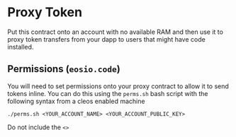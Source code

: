 # Proxy Token

Put this contract onto an account with no available RAM and then use it to proxy token transfers from your 
dapp to users that might have code installed.


## Permissions (`eosio.code`)

You will need to set permissions onto your proxy contract to allow it to send tokens inline.
You can do this using the `perms.sh` bash script with the following syntax from a cleos enabled machine

`./perms.sh <YOUR_ACCOUNT_NAME> <YOUR_ACCOUNT_PUBLIC_KEY>`

Do not include the `<>`